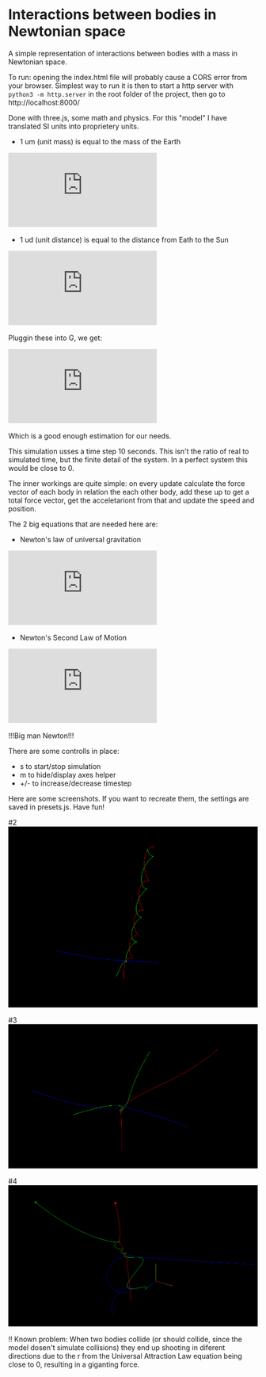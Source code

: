 # Interactions between bodies in Newtonian space

A simple representation of interactions between bodies with a mass in Newtonian space.

To run: opening the index.html file will probably cause a CORS error from your browser. Simplest way to run it is then to start a http server with `python3 -m http.server` in the root folder of the project, then go to http://localhost:8000/

Done with three.js, some math and physics. For this "model" I have translated SI units into proprietery units.

- 1 um (unit mass) is equal to the mass of the Earth

![equation](http://www.sciweavers.org/tex2img.php?eq=1um%20%3D%206%20%2A%2010%5E%7B24%7D%20%20kg&bc=White&fc=Black&im=jpg&fs=12&ff=arev&edit=0)

- 1 ud (unit distance) is equal to the distance from Eath to the Sun

![equation](http://www.sciweavers.org/tex2img.php?eq=1ud%3D1.5%2A10%5E8&bc=White&fc=Black&im=jpg&fs=12&ff=arev&edit=0)

Pluggin these into G, we get:

![equation](http://www.sciweavers.org/tex2img.php?eq=%0A%0A1%20kg%20%3D%206%20%2A%2010%5E%7B-24%7D%20um%0A%0A1%20m%20%3D%2015%20%2A%2010%5E%7B-7%7D%20ud%0A%0A1%20m%5E3%20%3D%203375%20%2A%2010%5E%7B-21%7D%20ud%5E3%20%3D%203.375%20%2A%2010%5E%7B-18%7D%20ud%5E3%0A%0AG%20%3D%206.674%20%2A%2010%5E%7B-11%7D%20%2A%201%2F6%20%2A%2010%5E24%20%2A%203.375%20%2A%2010%5E%7B-18%7D%20ud%5E3%20%0Aum%5E%7B-1%7D%20s%5E%7B-2%7D%0A%0AG%20%3D%203%2C7391085%20%2A%2010%5E%7B-5%7D%20ud%5E3%20um%5E%7B-1%7D%20s%5E%7B-2%7D&bc=White&fc=Black&im=jpg&fs=12&ff=arev&edit=0)

Which is a good enough estimation for our needs.

This simulation usses a time step 10 seconds. This isn't the ratio of real to simulated time, but the finite detail of the system. In a perfect system this would be close to 0.

The inner workings are quite simple: on every update calculate the force vector of each body in relation the each other body, add these up to get a total force vector, get the acceletariont from that and update the speed and position.

The 2 big equations that are needed here are:

- Newton's law of universal gravitation

![equation](http://www.sciweavers.org/tex2img.php?eq=F%3DG%7B%5Cfrac%20%7Bm_%7B1%7Dm_%7B2%7D%7D%7Br%5E%7B2%7D%7D%7D&bc=White&fc=Black&im=jpg&fs=12&ff=arev&edit=0)

- Newton's Second Law of Motion

![equation](http://www.sciweavers.org/tex2img.php?eq=F%3Dm%2Aa&bc=White&fc=Black&im=jpg&fs=12&ff=arev&edit=0)

!!!Big man Newton!!!

There are some controlls in place:

- s to start/stop simulation
- m to hide/display axes helper
- +/- to increase/decrease timestep

Here are some screenshots. If you want to recreate them, the settings are saved in presets.js. Have fun!

#2
![](./imgs/img2.png)

#3
![](./imgs/img3.png)

#4
![](./imgs/img4.png)

!! Known problem: When two bodies collide (or should collide, since the model dosen't simulate collisions) they end up shooting in diferent directions due to the r from the Universal Attraction Law equation being close to 0, resulting in a giganting force.
